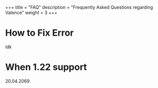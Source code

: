 +++
title = "FAQ"
description = "Frequently Asked Questions regarding Valence"
weight = 3
+++

# How to Fix Error

Idk

# When 1.22 support

20.04.2069
